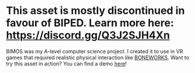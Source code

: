 # This asset is mostly discontinued in favour of BIPED. Learn more here: https://discord.gg/Q3J2SJH4Xn
BIMOS was my A-level computer science project. I created it to use in VR games that required realistic physical interaction like <a href="https://store.steampowered.com/app/823500/BONEWORKS/">BONEWORKS</a>.
Want to try this asset in action? You can find a demo <a href="https://kadenzombie8.itch.io/bimos-demo">here</a>!

